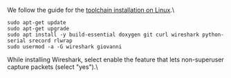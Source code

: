 We follow the guide for the [toolchain installation on Linux](https://github.com/contiki-ng/contiki-ng/wiki/Toolchain-installation-on-Linux).\
```
sudo apt-get update
sudo apt-get upgrade
sudo apt install -y build-essential doxygen git curl wireshark python-serial srecord rlwrap
sudo usermod -a -G wireshark giovanni

```
While installing Wireshark, select enable the feature that lets non-superuser capture packets (select "yes").\
